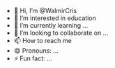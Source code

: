 - 👋 Hi, I’m @WalmirCris
- 👀 I’m interested in education
- 🌱 I’m currently learning ...
- 💞️ I’m looking to collaborate on ...
- 📫 How to reach me 
- 😄 Pronouns: ...
- ⚡ Fun fact: ...

<!---
WalmirCris/WalmirCris is a ✨ special ✨ repository because its `README.md` (this file) appears on your GitHub profile.
You can click the Preview link to take a look at your changes.
--->
